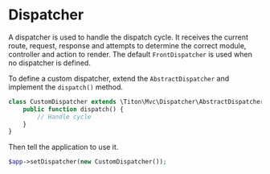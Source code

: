 # Dispatcher #

A dispatcher is used to handle the dispatch cycle. It receives the current route, request, response and attempts to determine the correct module, controller and action to render. The default `FrontDispatcher` is used when no dispatcher is defined.

To define a custom dispatcher, extend the `AbstractDispatcher` and implement the `dispatch()` method.

```php
class CustomDispatcher extends \Titon\Mvc\Dispatcher\AbstractDispatcher {
	public function dispatch() {
		// Handle cycle
	}
}
```

Then tell the application to use it.

```php
$app->setDispatcher(new CustomDispatcher());
```